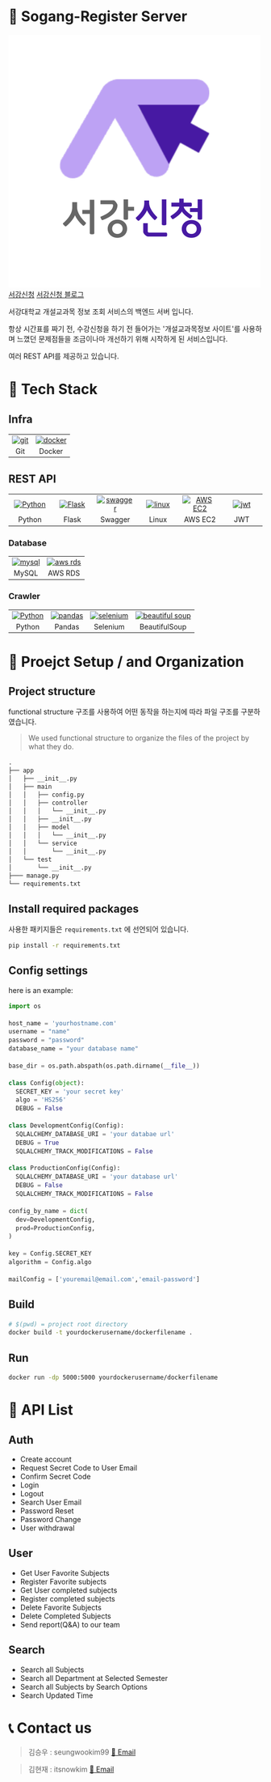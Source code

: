 # 🏫 Sogang-Register Server

![서강신청로고](/Logo.png)
[서강신청](http://sogang-sincheong.com/)
[서강신청 블로그](https://sogang-sincheong.notion.site/sogang-sincheong/33a4fff98f414bbca2493ae77a962e6b)


서강대학교 개설교과목 정보 조회 서비스의 백엔드 서버 입니다.

항상 시간표를 짜기 전, 수강신청을 하기 전 들어가는
'개설교과목정보 사이트'를 사용하며 느꼈던 문제점들을
조금이나마 개선하기 위해 시작하게 된 서비스입니다.

여러 REST API를 제공하고 있습니다.

# 🔧 Tech Stack

## Infra
<table><tbody>
 <tr>
  <td>
   <div align="center"><a href="https://git-scm.com/" target="_blank"> <img src="https://www.vectorlogo.zone/logos/git-scm/git-scm-icon.svg" alt="git" width="40" height="40"/> </a></div>
  </td>
  <td>
   <div align="center"><a href="https://www.docker.com/" target="_blank"> <img src="https://www.docker.com/sites/default/files/d8/2019-07/vertical-logo-monochromatic.png" alt="docker" width="40" height="40"/> </a></div>
  </td>
 </tr>
  <tr>
    <td align = "center">Git</td>
    <td align = "center">Docker</td>
  </tr>
</tbody></table>

## REST API

<table><tbody>
 <tr>
  <td width="75">
   <div align="center"><a href="https://www.python.org/" target="_blank"> <img src="https://www.python.org/static/community_logos/python-powered-h.svg" alt="Python" width="40" height="40"/> </a></div>
  </td>
  <td width="75">
   <div align="center"><a href="https://flask.palletsprojects.com/en/2.0.x/" target="_blank"> <img src="https://upload.wikimedia.org/wikipedia/commons/3/3c/Flask_logo.svg" alt="Flask" width="40" height="40"/> </a></div>
  </td>
  <td width="75">
   <div align="center"><a href="https://swagger.io/" target="_blank"> <img src="https://upload.wikimedia.org/wikipedia/commons/a/ab/Swagger-logo.png" alt="swagger" width="40" height="40"/> </a></div>
  </td>
  <td width="75">
   <div align="center"><a href="https://www.linux.org/" target="_blank"> <img src="https://upload.wikimedia.org/wikipedia/commons/3/35/Tux.svg" alt="linux" width="40" height="40"/> </a></div>
  </td>
  <td width="75">
   <div align="center"><a href="https://aws.amazon.com/ko/ec2/" target="_blank"> <img src="https://upload.wikimedia.org/wikipedia/commons/b/b9/AWS_Simple_Icons_Compute_Amazon_EC2_Instances.svg" alt="AWS EC2" width="40" height="40"/> </a></div>
  </td>
  <td width="75">
   <div align="center"><a href="https://jwt.io" target="_blank"> <img src="https://jwt.io/img/pic_logo.svg" alt="jwt" width="40" height="40"/> </a></div>
  </td>
   <tr>
    <td align = "center">Python</td>
    <td align = "center">Flask</td>
     <td align = "center">Swagger</td>
     <td align = "center">Linux</td>
     <td align = "center">AWS EC2</td>
     <td align = "center">JWT</td>
  </tr>
 </tr>
 </tbody></table>

### Database

<table><tbody>
 <tr>
  <td>
   <div align="center"><a href="https://www.mysql.com/" target="_blank"> <img src="https://www.mysql.com/common/logos/logo-mysql-170x115.png" alt="mysql" width="40" height="40"/> </a></div>
  </td>
  <td>
   <div align="center"><a href="https://aws.amazon.com/ko/rds/" target="_blank"> <img src="https://upload.wikimedia.org/wikipedia/commons/f/fc/AWS_Simple_Icons_Database_Amazon_RDS.svg" alt="aws rds" width="40" height="40"/> </a></div>
  </td>
 </tr>
  <tr>
    <td align = "center">MySQL</td>
    <td align = "center">AWS RDS</td>
  </tr>
</tbody></table>

### Crawler
<table><tbody>
 <tr>
  <td>
   <div align="center"><a href="https://www.python.org/" target="_blank"> <img src="https://www.python.org/static/community_logos/python-powered-h.svg" alt="Python" width="40" height="40"/></a></div>
  </td>
   <td>
   <div align="center"><a href="https://pandas.pydata.org/" target="_blank"> <img src="https://upload.wikimedia.org/wikipedia/commons/e/ed/Pandas_logo.svg" alt="pandas" width="40" height="40"/> </a></div>
  </td>
   <td>
   <div align="center"><a href="https://www.selenium.dev/" target="_blank"> <img src="https://camo.githubusercontent.com/4b95df4d6ca7a01afc25d27159804dc5a7d0df41d8131aaf50c9f84847dfda21/68747470733a2f2f73656c656e69756d2e6465762f696d616765732f73656c656e69756d5f6c6f676f5f7371756172655f677265656e2e706e67" alt="selenium" width="40" height="40"/> </a></div>
  </td>
  <td>
   <div align="center"><a href="https://www.crummy.com/software/BeautifulSoup/" target="_blank"> <img src="https://user-images.githubusercontent.com/41292977/90748632-0f016700-e2f0-11ea-83ca-3cf2d80759ca.png" alt="beautiful soup" width="40" height="40"/> </a></div>
  </td>
 </tr>
  <tr>
    <td align = "center">Python</td>
    <td align = "center">Pandas</td>
    <td align = "center">Selenium</td>
    <td align = "center">BeautifulSoup</td>
  </tr>
</tbody></table>

# 🔧 Proejct Setup / and Organization

## Project structure

functional structure 구조를 사용하여 어떤 동작을 하는지에 따라 파일 구조를 구분하였습니다.

> We used functional structure to organize the files of the project by what they do.

```
.
├── app
│   ├── __init__.py
│   ├── main
│   │   ├── config.py
│   │   ├── controller
│   │   │   └── __init__.py
│   │   ├── __init__.py
│   │   ├── model
│   │   │   └── __init__.py
│   │   └── service
│   │       └── __init__.py
│   └── test
│       └── __init__.py
├─── manage.py
└── requirements.txt
```

## Install required packages

사용한 패키지들은 `requirements.txt` 에 선언되어 있습니다.

```bash
pip install -r requirements.txt
```

## Config settings

here is an example:
```python
import os

host_name = 'yourhostname.com'
username = "name"
password = "password"
database_name = "your database name"

base_dir = os.path.abspath(os.path.dirname(__file__))

class Config(object):
  SECRET_KEY = 'your secret key'
  algo = 'HS256'
  DEBUG = False
  
class DevelopmentConfig(Config):
  SQLALCHEMY_DATABASE_URI = 'your databae url'
  DEBUG = True
  SQLALCHEMY_TRACK_MODIFICATIONS = False

class ProductionConfig(Config):
  SQLALCHEMY_DATABASE_URI = 'your database url'
  DEBUG = False
  SQLALCHEMY_TRACK_MODIFICATIONS = False

config_by_name = dict(
  dev=DevelopmentConfig,
  prod=ProductionConfig,
) 

key = Config.SECRET_KEY
algorithm = Config.algo

mailConfig = ['youremail@email.com','email-password']

```

## Build

```bash
# $(pwd) = project root directory
docker build -t yourdockerusername/dockerfilename .
```
## Run

```bash
docker run -dp 5000:5000 yourdockerusername/dockerfilename
```

# 📃 API List

## Auth
- Create account
- Request Secret Code to User Email
- Confirm Secret Code
- Login
- Logout
- Search User Email
- Password Reset
- Password Change
- User withdrawal

## User
- Get User Favorite Subjects
- Register Favorite subjects
- Get User completed subjects
- Register completed subjects
- Delete Favorite Subjects
- Delete Completed Subjects
- Send report(Q&A) to our team

## Search
- Search all Subjects
- Search all Department at Selected Semester
- Search all Subjects by Search Options
- Search Updated Time

# 📞 Contact us
> 김승우 : seungwookim99
[📧 Email](sonicdx886@gmail.com)

> 김현재 : itsnowkim
[📧 Email](peterhyunjae@naver.com)
